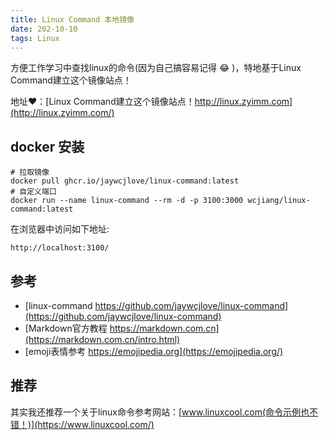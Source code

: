 ```yaml
---
title: Linux Command 本地镜像
date: 202-10-10
tags: Linux
---
```


方便工作学习中查找linux的命令(因为自己搞容易记得 😂 )，特地基于Linux Command建立这个镜像站点！

地址❤️：[Linux Command建立这个镜像站点！http://linux.zyimm.com](http://linux.zyimm.com/)

## docker 安装

```shell
# 拉取镜像
docker pull ghcr.io/jaywcjlove/linux-command:latest
# 自定义端口
docker run --name linux-command --rm -d -p 3100:3000 wcjiang/linux-command:latest
```
<!--more-->
在浏览器中访问如下地址:

`http://localhost:3100/`

## 参考

- [linux-command https://github.com/jaywcjlove/linux-command](https://github.com/jaywcjlove/linux-command)
- [Markdown官方教程 https://markdown.com.cn](https://markdown.com.cn/intro.html)
- [emoji表情参考 https://emojipedia.org](https://emojipedia.org/)

## 推荐

其实我还推荐一个关于linux命令参考网站：[www.linuxcool.com(命令示例也不错！)](https://www.linuxcool.com/)
